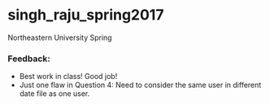 # singh_raju_spring2017
Northeastern University Spring
### Feedback:
- Best work in class! Good job!
- Just one flaw in Question 4: Need to consider the same user in different date file as one user. 
